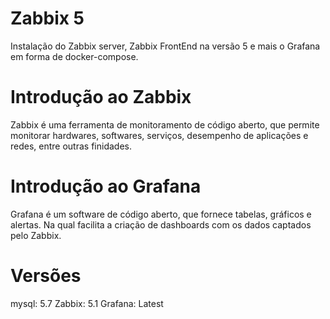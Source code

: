 # Zabbix 5

Instalação do Zabbix server, Zabbix FrontEnd na versão 5 e mais o Grafana em forma de docker-compose.

# Introdução ao Zabbix

Zabbix é uma ferramenta de monitoramento de código aberto, que permite monitorar hardwares, softwares, serviços, desempenho de aplicações e redes, entre outras finidades.

# Introdução ao Grafana

Grafana é um software de código aberto, que fornece tabelas, gráficos e alertas. Na qual facilita a criação de dashboards com os dados captados pelo Zabbix.

# Versões
mysql: 5.7
Zabbix: 5.1
Grafana: Latest